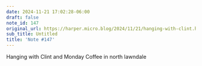 ```yaml
---
date: 2024-11-21 17:02:28-06:00
draft: false
note_id: 147
original_url: https://harper.micro.blog/2024/11/21/hanging-with-clint.html
sub_title: Untitled
title: 'Note #147'
---
```


Hanging with Clint and Monday Coffee in north lawndale